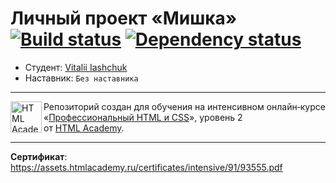 # Личный проект «Мишка» [![Build status][travis-image]][travis-url] [![Dependency status][dependency-image]][dependency-url]

- Студент: [Vitalii Iashchuk](https://up.htmlacademy.ru/adaptive/14/user/93555)
- Наставник: `Без наставника`

---

<a href="https://htmlacademy.ru/intensive/adaptive"><img align="left" width="50" height="50" alt="HTML Academy" src="https://up.htmlacademy.ru/static/img/intensive/adaptive/logo-for-github-2.png"></a>

Репозиторий создан для обучения на интенсивном онлайн‑курсе «[Профессиональный HTML и CSS](https://htmlacademy.ru/intensive/adaptive)», уровень 2 от [HTML Academy](https://htmlacademy.ru).

---

**Сертификат**: https://assets.htmlacademy.ru/certificates/intensive/91/93555.pdf

[travis-image]: https://travis-ci.org/htmlacademy-adaptive/93555-cat-energy.svg?branch=master
[travis-url]: https://travis-ci.org/htmlacademy-adaptive/93555-cat-energy
[dependency-image]: https://david-dm.org/htmlacademy-adaptive/93555-cat-energy/dev-status.svg?style=flat-square
[dependency-url]: https://david-dm.org/htmlacademy-adaptive/93555-cat-energy?type=dev
